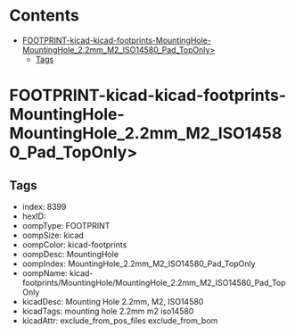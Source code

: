 



Contents
========

* [FOOTPRINT-kicad-kicad-footprints-MountingHole-MountingHole_2.2mm_M2_ISO14580_Pad_TopOnly>](#footprint-kicad-kicad-footprints-mountinghole-mountinghole_22mm_m2_iso14580_pad_toponly)
	* [Tags](#tags)

# FOOTPRINT-kicad-kicad-footprints-MountingHole-MountingHole_2.2mm_M2_ISO14580_Pad_TopOnly>

## Tags

- index: 8399
- hexID: 
- oompType: FOOTPRINT
- oompSize: kicad
- oompColor: kicad-footprints
- oompDesc: MountingHole
- oompIndex: MountingHole_2.2mm_M2_ISO14580_Pad_TopOnly
- oompName: kicad-footprints/MountingHole/MountingHole_2.2mm_M2_ISO14580_Pad_TopOnly
- kicadDesc: Mounting Hole 2.2mm, M2, ISO14580
- kicadTags: mounting hole 2.2mm m2 iso14580
- kicadAttr: exclude_from_pos_files exclude_from_bom
